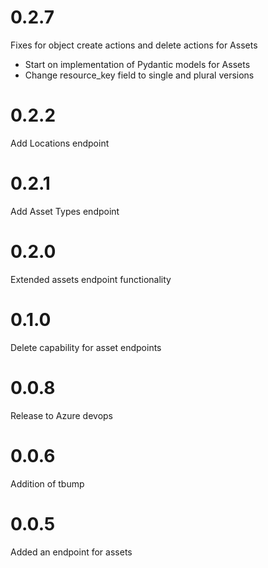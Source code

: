 # 0.2.7
Fixes for object create actions and delete actions for Assets
- Start on implementation of Pydantic models for Assets
- Change resource_key field to single and plural versions

# 0.2.2
Add Locations endpoint 

# 0.2.1
Add Asset Types endpoint 

# 0.2.0
Extended assets endpoint functionality

# 0.1.0
Delete capability for asset endpoints

# 0.0.8
Release to Azure devops

# 0.0.6
Addition of tbump

# 0.0.5
Added an endpoint for assets
